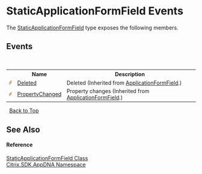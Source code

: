 # StaticApplicationFormField Events
 

The <a href="9182efa1-91f0-6876-f5f2-940a8c3c2be2">StaticApplicationFormField</a> type exposes the following members.


## Events
&nbsp;<table><tr><th></th><th>Name</th><th>Description</th></tr><tr><td>![Public event](media/pubevent.gif "Public event")</td><td><a href="907c48f9-b96d-5170-562e-9207627c3e02">Deleted</a></td><td>
Deleted
 (Inherited from <a href="cf0e2e3c-35e5-33f1-ec47-81035ed4081b">ApplicationFormField</a>.)</td></tr><tr><td>![Public event](media/pubevent.gif "Public event")</td><td><a href="3d29caf6-b43c-9aa8-e59f-9195f3a51dd7">PropertyChanged</a></td><td>
Property changes
 (Inherited from <a href="cf0e2e3c-35e5-33f1-ec47-81035ed4081b">ApplicationFormField</a>.)</td></tr></table>&nbsp;
<a href="#staticapplicationformfield-events">Back to Top</a>

## See Also


#### Reference
<a href="9182efa1-91f0-6876-f5f2-940a8c3c2be2">StaticApplicationFormField Class</a><br /><a href="fe2d265b-410b-8b11-1eb4-a790e0b062bf">Citrix.SDK.AppDNA Namespace</a><br />